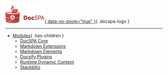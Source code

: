 [![DocSPA Logo](./assets/docspa-inline-125px.png){ data-no-zoom="true" }](/){ .docspa-logo }

<md-toc-search summary="SUMMARY"></md-toc-search>

---

<md-toc class="collapsible" path="/" max-depth="2" collapse-lists="false"></md-toc>
<md-toc class="collapsible" path="/quickstart" max-depth="2" collapse-lists="false"></md-toc>
<md-toc class="collapsible" path="/content" max-depth="2" collapse-lists="false"></md-toc>
<md-toc class="collapsible" path="/themes" max-depth="2" collapse-lists="false"></md-toc>
<md-toc class="collapsible" path="/features" max-depth="2" collapse-lists="false"></md-toc>

* [Modules](/modules/){ .has-children }
  * [DocSPA Core](/modules/core)
  * [Markdown Extensions](/modules/markdown)
  * [Markdown Elements](/modules/markdown-elements)
  * [Docsify Plugins](/modules/docsify)
  * [Runtime Dynamic Content](/modules/runtime)
  * [Stackblitz](/modules/stackblitz)


